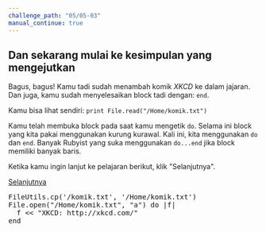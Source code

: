 ```yaml
---
challenge_path: "05/05-03"
manual_continue: true
---
```


## Dan sekarang mulai ke kesimpulan yang mengejutkan

Bagus, bagus! Kamu tadi sudah menambah komik *XKCD* ke dalam jajaran. Dan juga, kamu sudah menyelesaikan block tadi dengan: `end`.

Kamu bisa lihat sendiri: `print File.read("/Home/komik.txt")`

Kamu telah membuka block pada saat kamu mengetik `do`. Selama ini block yang kita pakai menggunakan kurung kurawal. Kali ini, kita menggunakan `do` dan `end`. Banyak Rubyist yang suka menggunakan `do...end` jika block memiliki banyak baris.

Ketika kamu ingin lanjut ke pelajaran berikut, klik "Selanjutnya".

<div class="cta-with-btn">
	<a href="06.html" class="btn-cta btn-cta-selanjutnya js-challenge-link">Selanjutnya</a>
</div>

<pre id="code-prefill">
FileUtils.cp('/komik.txt', '/Home/komik.txt')
File.open("/Home/komik.txt", "a") do |f|
  f << "XKCD: http://xkcd.com/"
end
</pre>
